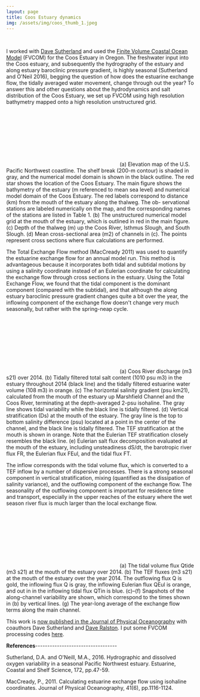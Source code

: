```yaml
---
layout: page
title: Coos Estuary dynamics
img: /assets/img/coos_thumb_1.jpeg
---
```


<div class="img_row">
    <img class="col one left" src="{{ site.baseurl }}/assets/img/pic1.png" alt="" title="example image"/>
    <img class="col two right" src="{{ site.baseurl }}/assets/img/pic3.jpeg" alt="" title="example image"/>
</div>

I worked with [Dave Sutherland](https://www.oceanice.org) and used the [Finite Volume Coastal Ocean Model](http://fvcom.smast.umassd.edu/fvcom/) (FVCOM) for the Coos Estuary in Oregon. The freshwater input into the Coos estuary, and subsequently the hydrography of the estuary and along estuary baroclinic pressure gradient, is highly seasonal (Sutherland and O'Neil 2016), begging the question of how does the estuarine exchange flow, the tidally averaged water movement, change through out the year? To answer this and other questions about the hydrodynamics and salt distribution of the Coos Estuary, we set up FVCOM using high resolution bathymetry mapped onto a high resolution unstructured grid.

<object data="/assets/pdf/Fig1.pdf" type="application/pdf" width="600px" height="800px">
    <embed src="https://github.com/tedconroy/tedconroy.github.io/tree/master">
    </embed>
</object>
(a) Elevation map of the U.S. Pacific Northwest coastline. The shelf break (200-m contour) is shaded in gray, and the numerical model domain is shown in the black outline. The red star shows the location of the Coos Estuary. The main figure shows the bathymetry of the estuary (m referenced to mean sea level) and numerical model domain of the Coos Estuary. The red labels correspond to distance (km) from the mouth of the estuary along the thalweg. The ob- servational stations are labeled numerically on the map, and the corresponding names of the stations are listed in Table 1. (b) The unstructured numerical model grid at the mouth of the estuary, which is outlined in red in the main figure. (c) Depth of the thalweg (m) up the Coos River, Isthmus Slough, and South Slough. (d) Mean cross-sectional area (m2) of channels in (c). The points represent cross sections where flux calculations are performed.

The Total Exchange Flow method (MacCready 2011) was used to quantify the estuarine exchange flow for an annual model run. This method is advantageous because it incorporates both tidal and subtidal motions by using a salinity coordinate instead of an Eulerian coordinate for calculating the exchange flow through cross sections in the estuary. Using the Total Exchange Flow, we found that the tidal component is the dominant component (compared with the subtidal), and that although the along estuary baroclinic pressure gradient changes quite a bit over the year, the inflowing component of the exchange flow doesn't change very much seasonally, but rather with the spring-neap cycle.

<object data="/assets/pdf/Fig7.pdf" type="application/pdf" width="600px" height="400px">
    <embed src="https://github.com/tedconroy/tedconroy.github.io/tree/master">
    </embed>
</object>
 (a) Coos River discharge (m3 s21) over 2014. (b) Tidally filtered total salt content (1010 psu m3) in the estuary throughout 2014 (black line) and the tidally filtered estuarine water volume (108 m3) in orange. (c) The horizontal salinity gradient (psu km21), calculated from the mouth of the estuary up Marshfield Channel and the Coos River, terminating at the depth-averaged 2-psu isohaline. The gray line shows tidal variability while the black line is tidally filtered. (d) Vertical stratification (Ds) at the mouth of the estuary. The gray line is the top to bottom salinity difference (psu) located at a point in the center of the channel, and the black line is tidally filtered. The TEF stratification at the mouth is shown in orange. Note that the Eulerian TEF stratification closely resembles the black line. (e) Eulerian salt flux decomposition evaluated at the mouth of the estuary, including unsteadiness dS/dt, the barotropic river flux FR, the Eulerian flux FEul, and the tidal flux FT.
 
The inflow corresponds with the tidal volume flux, which is converted to a TEF inflow by a number of dispersive processes. There is a strong seasonal component in vertical stratification, mixing (quantified as the dissipation of salinity variance), and the outflowing component of the exchange flow. The seasonality of the outflowing component is important for residence time and transport, especially in the upper reaches of the estuary where the wet season river flux is much larger than the local exchange flow.

<object data="/assets/pdf/Fig9.pdf" type="application/pdf" width="600px" height="400px">
    <embed src="https://github.com/tedconroy/tedconroy.github.io/tree/master">
    </embed>
</object>
(a) The tidal volume flux Qtide (m3 s21) at the mouth of the estuary over 2014. (b) The TEF fluxes (m3 s21) at the mouth of the estuary over the year 2014. The outflowing flux Q is gold, the inflowing flux Q is gray, the inflowing Eulerian flux QEul is orange, and out in in the inflowing tidal flux QTin is blue. (c)–(f) Snapshots of the along-channel variability are shown, which correspond to the times shown in (b) by vertical lines. (g) The year-long average of the exchange flow terms along the main channel.

This work is [now published in the Journal of Physical Oceanography](https://journals.ametsoc.org/doi/abs/10.1175/JPO-D-19-0108.1) with coauthors Dave Sutherland and [Dave Ralston](https://www2.whoi.edu/staff/dralston/). I put some FVCOM processing codes [here](https://github.com/tedconroy/ocean-model-codes).

**References**----------------------------------

Sutherland, D.A. and O'Neill, M.A., 2016. Hydrographic and dissolved oxygen variability in a seasonal Pacific Northwest estuary. Estuarine, Coastal and Shelf Science, 172, pp.47-59.

MacCready, P., 2011. Calculating estuarine exchange flow using isohaline coordinates. Journal of Physical Oceanography, 41(6), pp.1116-1124.
